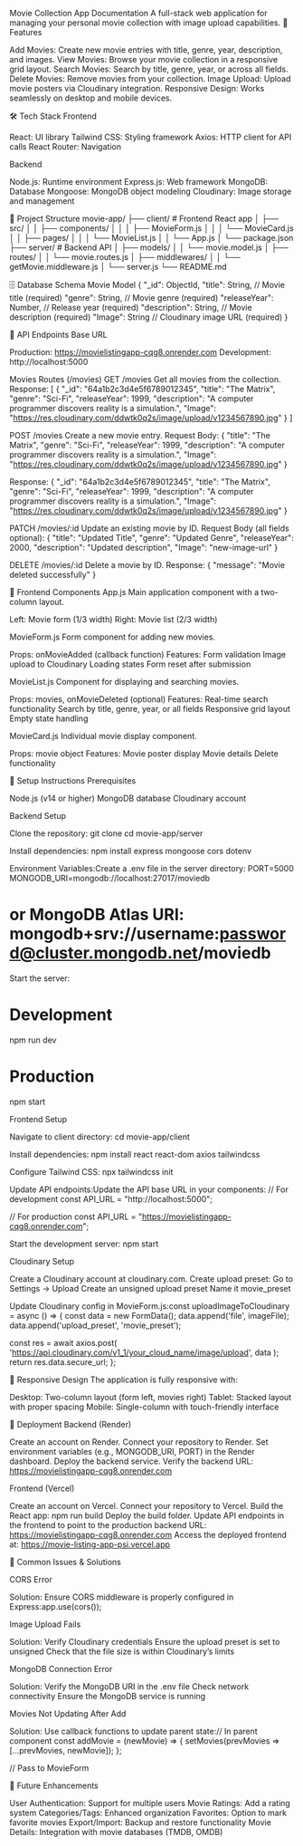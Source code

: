 Movie Collection App Documentation
A full-stack web application for managing your personal movie collection with image upload capabilities.
🚀 Features

Add Movies: Create new movie entries with title, genre, year, description, and images.
View Movies: Browse your movie collection in a responsive grid layout.
Search Movies: Search by title, genre, year, or across all fields.
Delete Movies: Remove movies from your collection.
Image Upload: Upload movie posters via Cloudinary integration.
Responsive Design: Works seamlessly on desktop and mobile devices.

🛠️ Tech Stack
Frontend

React: UI library
Tailwind CSS: Styling framework
Axios: HTTP client for API calls
React Router: Navigation

Backend

Node.js: Runtime environment
Express.js: Web framework
MongoDB: Database
Mongoose: MongoDB object modeling
Cloudinary: Image storage and management

📁 Project Structure
movie-app/
├── client/                 # Frontend React app
│   ├── src/
│   │   ├── components/
│   │   │   ├── MovieForm.js
│   │   │   └── MovieCard.js
│   │   ├── pages/
│   │   │   └── MovieList.js
│   │   └── App.js
│   └── package.json
├── server/                 # Backend API
│   ├── models/
│   │   └── movie.model.js
│   ├── routes/
│   │   └── movie.routes.js
│   ├── middlewares/
│   │   └── getMovie.middleware.js
│   └── server.js
└── README.md

🗄️ Database Schema
Movie Model
{
  "_id": ObjectId,
  "title": String,           // Movie title (required)
  "genre": String,           // Movie genre (required)
  "releaseYear": Number,     // Release year (required)
  "description": String,     // Movie description (required)
  "Image": String           // Cloudinary image URL (required)
}

🔌 API Endpoints
Base URL

Production: https://movielistingapp-cqg8.onrender.com
Development: http://localhost:5000

Movies Routes (/movies)
GET /movies
Get all movies from the collection.
Response:
[
  {
    "_id": "64a1b2c3d4e5f6789012345",
    "title": "The Matrix",
    "genre": "Sci-Fi",
    "releaseYear": 1999,
    "description": "A computer programmer discovers reality is a simulation.",
    "Image": "https://res.cloudinary.com/ddwtk0q2s/image/upload/v1234567890.jpg"
  }
]

POST /movies
Create a new movie entry.
Request Body:
{
  "title": "The Matrix",
  "genre": "Sci-Fi",
  "releaseYear": 1999,
  "description": "A computer programmer discovers reality is a simulation.",
  "Image": "https://res.cloudinary.com/ddwtk0q2s/image/upload/v1234567890.jpg"
}

Response:
{
  "_id": "64a1b2c3d4e5f6789012345",
  "title": "The Matrix",
  "genre": "Sci-Fi",
  "releaseYear": 1999,
  "description": "A computer programmer discovers reality is a simulation.",
  "Image": "https://res.cloudinary.com/ddwtk0q2s/image/upload/v1234567890.jpg"
}

PATCH /movies/:id
Update an existing movie by ID.
Request Body (all fields optional):
{
  "title": "Updated Title",
  "genre": "Updated Genre",
  "releaseYear": 2000,
  "description": "Updated description",
  "Image": "new-image-url"
}

DELETE /movies/:id
Delete a movie by ID.
Response:
{
  "message": "Movie deleted successfully"
}

🎨 Frontend Components
App.js
Main application component with a two-column layout.

Left: Movie form (1/3 width)
Right: Movie list (2/3 width)

MovieForm.js
Form component for adding new movies.

Props: onMovieAdded (callback function)
Features:
Form validation
Image upload to Cloudinary
Loading states
Form reset after submission



MovieList.js
Component for displaying and searching movies.

Props: movies, onMovieDeleted (optional)
Features:
Real-time search functionality
Search by title, genre, year, or all fields
Responsive grid layout
Empty state handling



MovieCard.js
Individual movie display component.

Props: movie object
Features:
Movie poster display
Movie details
Delete functionality



🔧 Setup Instructions
Prerequisites

Node.js (v14 or higher)
MongoDB database
Cloudinary account

Backend Setup

Clone the repository:
git clone <repository-url>
cd movie-app/server


Install dependencies:
npm install express mongoose cors dotenv


Environment Variables:Create a .env file in the server directory:
PORT=5000
MONGODB_URI=mongodb://localhost:27017/moviedb
# or MongoDB Atlas URI: mongodb+srv://username:password@cluster.mongodb.net/moviedb


Start the server:
# Development
npm run dev

# Production
npm start



Frontend Setup

Navigate to client directory:
cd movie-app/client


Install dependencies:
npm install react react-dom axios tailwindcss


Configure Tailwind CSS:
npx tailwindcss init


Update API endpoints:Update the API base URL in your components:
// For development
const API_URL = "http://localhost:5000";

// For production
const API_URL = "https://movielistingapp-cqg8.onrender.com";


Start the development server:
npm start



Cloudinary Setup

Create a Cloudinary account at cloudinary.com.
Create upload preset:
Go to Settings → Upload
Create an unsigned upload preset
Name it movie_preset


Update Cloudinary config in MovieForm.js:const uploadImageToCloudinary = async () => {
  const data = new FormData();
  data.append('file', imageFile);
  data.append('upload_preset', 'movie_preset');
  
  const res = await axios.post(
    'https://api.cloudinary.com/v1_1/your_cloud_name/image/upload',
    data
  );
  return res.data.secure_url;
};



📱 Responsive Design
The application is fully responsive with:

Desktop: Two-column layout (form left, movies right)
Tablet: Stacked layout with proper spacing
Mobile: Single-column with touch-friendly interface

🚀 Deployment
Backend (Render)

Create an account on Render.
Connect your repository to Render.
Set environment variables (e.g., MONGODB_URI, PORT) in the Render dashboard.
Deploy the backend service.
Verify the backend URL: https://movielistingapp-cqg8.onrender.com

Frontend (Vercel)

Create an account on Vercel.
Connect your repository to Vercel.
Build the React app: npm run build
Deploy the build folder.
Update API endpoints in the frontend to point to the production backend URL: https://movielistingapp-cqg8.onrender.com
Access the deployed frontend at: https://movie-listing-app-psi.vercel.app

🐛 Common Issues & Solutions

CORS Error

Solution: Ensure CORS middleware is properly configured in Express:app.use(cors());




Image Upload Fails

Solution:
Verify Cloudinary credentials
Ensure the upload preset is set to unsigned
Check that the file size is within Cloudinary’s limits




MongoDB Connection Error

Solution:
Verify the MongoDB URI in the .env file
Check network connectivity
Ensure the MongoDB service is running




Movies Not Updating After Add

Solution: Use callback functions to update parent state:// In parent component
const addMovie = (newMovie) => {
  setMovies(prevMovies => [...prevMovies, newMovie]);
};

// Pass to MovieForm
<MovieForm onMovieAdded={addMovie} />





🔮 Future Enhancements

User Authentication: Support for multiple users
Movie Ratings: Add a rating system
Categories/Tags: Enhanced organization
Favorites: Option to mark favorite movies
Export/Import: Backup and restore functionality
Movie Details: Integration with movie databases (TMDB, OMDB)

